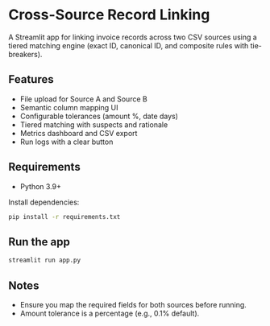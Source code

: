 # Cross-Source Record Linking

A Streamlit app for linking invoice records across two CSV sources using a tiered matching engine (exact ID, canonical ID, and composite rules with tie-breakers).

## Features
- File upload for Source A and Source B
- Semantic column mapping UI
- Configurable tolerances (amount %, date days)
- Tiered matching with suspects and rationale
- Metrics dashboard and CSV export
- Run logs with a clear button

## Requirements
- Python 3.9+

Install dependencies:

```bash
pip install -r requirements.txt
```

## Run the app

```bash
streamlit run app.py
```

## Notes
- Ensure you map the required fields for both sources before running.
- Amount tolerance is a percentage (e.g., 0.1% default).
